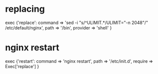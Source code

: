  # replacing

exec {'replace':
  command  =>  'sed -i "s/^ULIMIT.*/ULIMIT=\"-n 2048\"/" /etc/default/nginx',
  path     =>  '/bin',
  provider =>   'shell'
}

# nginx restart
exec {'restart':
  command =>  'nginx restart',
  path    =>  '/etc/init.d',
  require =>  Exec['replace']
}